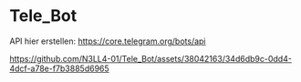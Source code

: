 # Tele_Bot



API hier erstellen: https://core.telegram.org/bots/api

https://github.com/N3LL4-01/Tele_Bot/assets/38042163/34d6db9c-0dd4-4dcf-a78e-f7b3885d6965

